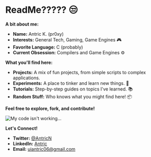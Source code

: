 # ReadMe????? 😒

**A bit about me:**

* **Name:** Antric K. (pr0xy) 
* **Interests:** General Tech, Gaming, Game Engines 🎮
* **Favorite Language:** C (probably) 
* **Current Obsession:** Compilers and Game Engines ⚙️

**What you'll find here:**

* **Projects:** A mix of fun projects, from simple scripts to complex applications. 
* **Experiments:** A place to tinker and learn new things. 🧪
* **Tutorials:** Step-by-step guides on topics I've learned. 📚
* **Random Stuff:** Who knows what you might find here! 📦

**Feel free to explore, fork, and contribute!** 

<img src="https://i.giphy.com/jTNG3RF6EwbkpD4LZx.webp" alt="My code isn't working...">


**Let's Connect!** 
* **Twitter:** [@AntricN](https://twitter.com/AntricN)
* **LinkedIn:** [Antric](https://www.linkedin.com/in/antric-k/)
* **Email:** [uiantric06@gmail.com](mailto:uiantric06@gmail.com)